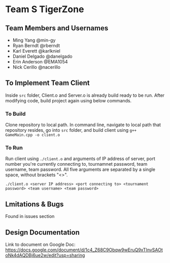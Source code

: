 # Team S TigerZone

## Team Members and Usernames
- Ming Yang @min-gy
- Ryan Berndt @rberndt
- Karl Everett @karlkniel
- Daniel Delgado @danelgado
- Erin Anderson @EMA1054
- Nick Cerillo @nacerillo

## To Implement Team Client

Inside `src` folder, Client.o and Server.o is already build ready to be run. After modifying code, build project again using below commands.

### To Build
Clone repository to local path. In command line, navigate to local path that repository resides, go into `src` folder, and build client using `g++ GameMain.cpp -o client.o`

### To Run
Run client using `./client.o` and arguments of IP address of server, port number you're currently connecting to, tournamnet password, team username, team password. All five arguments are separated by a single space, without brackets "<>".

`./client.o <server IP address> <port connecting to> <tournament password> <team username> <team password>`

## Lmitations & Bugs
Found in issues section

## Design Documentation
Link to document on Google Doc: https://docs.google.com/document/d/1c4_Z68C9Obqw9wEruQ9xTInvSAOtoNk4dAQDBj6ue2w/edit?usp=sharing

